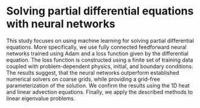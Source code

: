 # Solving partial differential equations with neural networks

This study focuses on using machine learning for solving partial differential equations.
More specifically, we use fully connected feedforward neural networks trained using Adam and a loss function given by the differential equation.
The loss function is constructed using a finite set of training data coupled with problem-dependent physics, initial, and boundary conditions.
The results suggest, that the neural networks outperform established numerical solvers on coarse grids, while providing a grid-free parameterization of the solution.
We confirm the results using the 1D heat and linear advection equations.
Finally, we apply the described methods to linear eigenvalue problems.